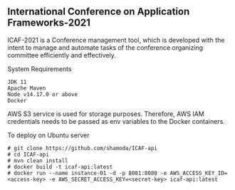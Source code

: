 ## International Conference on Application Frameworks-2021

ICAF-2021 is a Conference management tool, which is developed with the intent to manage and automate tasks of the conference organizing committee efficiently and effectively.

System Requirements
```
JDK 11
Apache Maven
Node v14.17.0 or above
Docker
```

AWS S3 service is used for storage purposes. Therefore, AWS IAM credentials needs to be passed as env variables to the Docker containers.

To deploy on Ubuntu server

```
# git clone https://github.com/shamoda/ICAF-api
# cd ICAF-api
# mvn clean install
# docker build -t icaf-api:latest
# docker run --name instance-01 -d -p 8081:8080 -e AWS_ACCESS_KEY_ID=<access-key> -e AWS_SECRET_ACCESS_KEY=<secret-key> icaf-api:latest
```



